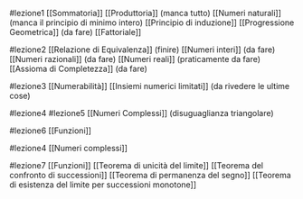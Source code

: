 #lezione1 
[[Sommatoria]]
[[Produttoria]] (manca tutto)
[[Numeri naturali]] (manca il principio di minimo intero)
[[Principio di induzione]]
[[Progressione Geometrica]] (da fare)
[[Fattoriale]]

#lezione2 
[[Relazione di Equivalenza]] (finire)
[[Numeri interi]]  (da fare)
[[Numeri razionali]] (da fare)
[[Numeri reali]] (praticamente da fare)
[[Assioma di Completezza]] (da fare)

#lezione3 
[[Numerabilità]]
[[Insiemi numerici limitati]] (da rivedere le ultime cose)


#lezione4 #lezione5
[[Numeri Complessi]] (disuguaglianza triangolare)

#lezione6 
[[Funzioni]]

#lezione4
[[Numeri complessi]]


#lezione7 
[[Funzioni]]
[[Teorema di unicità del limite]]
[[Teorema del confronto di successioni]]
[[Teorema di permanenza  del segno]]
[[Teorema di esistenza del limite per successioni monotone]]
